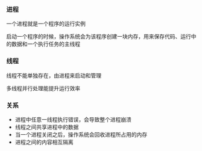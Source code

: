 ### 进程

一个进程就是一个程序的运行实例

启动一个程序的时候，操作系统会为该程序创建一块内存，用来保存代码、运行中的数据和一个执行任务的主线程



### 线程

线程不能单独存在，由进程来启动和管理

多线程并行处理能提升运行效率

### 关系

- 进程中任意一线程执行错误，会导致整个进程崩溃
- 线程之间共享进程中的数据
- 当一个进程关闭之后，操作系统会回收进程所占用的内存
- 进程之间的内容相互隔离
